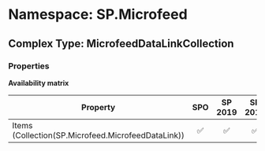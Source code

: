# Namespace: SP.Microfeed

## Complex Type: MicrofeedDataLinkCollection

### Properties

**Availability matrix**

Property | SPO | SP 2019 | SP 2016 | SP 2013
----------|:---:|:-------:|:-------:|:-------:
Items (Collection(SP.Microfeed.MicrofeedDataLink)) | ✅ | ✅ | ✅ | ✅
